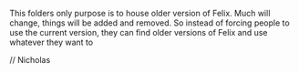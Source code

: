 This folders only purpose is to house older version of Felix. Much will change, things will be added and removed.
So instead of forcing people to use the current version, they can find older versions of Felix and use whatever they want to

// Nicholas
